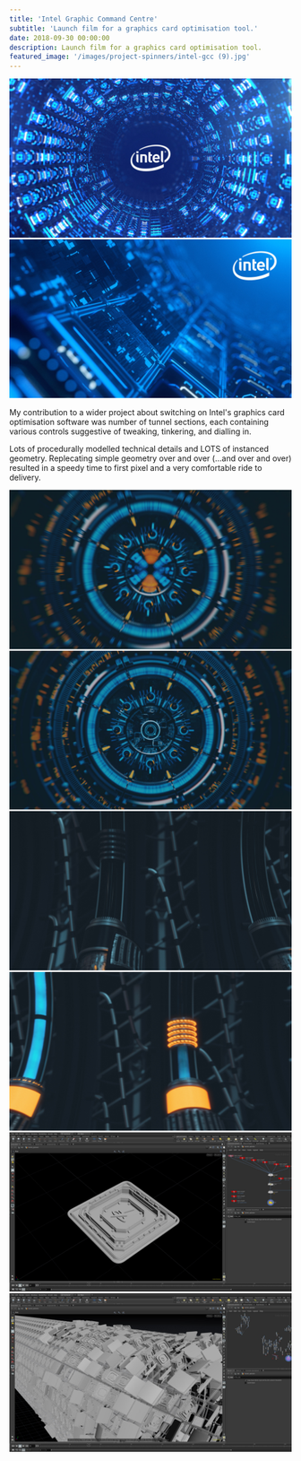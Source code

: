 ```yaml
---
title: 'Intel Graphic Command Centre'
subtitle: 'Launch film for a graphics card optimisation tool.'
date: 2018-09-30 00:00:00
description: Launch film for a graphics card optimisation tool.
featured_image: '/images/project-spinners/intel-gcc (9).jpg'
---
```


<div class="gallery" data-columns="2">
	<img src="/images/project-spinners/intel-gcc (9).jpg">
	<img src="/images/project-spinners/intel-gcc (4).jpg">
</div>

My contribution to a wider project about switching on Intel's graphics card optimisation software was number of tunnel sections, each containing various controls suggestive of tweaking, tinkering, and dialling in.

Lots of procedurally modelled technical details and LOTS of instanced geometry. Replecating simple geometry over and over (...and over and over) resulted in a speedy time to first pixel and a very comfortable ride to delivery.

<div class="gallery" data-columns="2">
	<img src="/images/project-spinners/intel-gcc (5).jpg">
	<img src="/images/project-spinners/intel-gcc (6).jpg">		
	<img src="/images/project-spinners/intel-gcc (7).jpg">
	<img src="/images/project-spinners/intel-gcc (8).jpg">	
	<img src="/images/project-spinners/intel-gcc-wires_01.jpg">
	<img src="/images/project-spinners/intel-gcc-wires_02.jpg">		
</div>